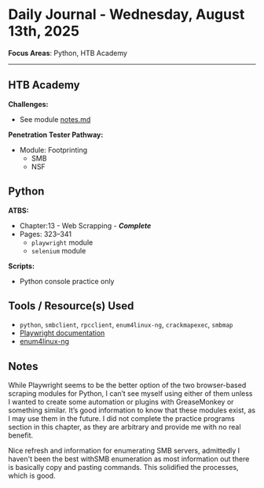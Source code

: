 # Daily Journal - Wednesday, August 13th, 2025

**Focus Areas**: Python, HTB Academy

---

## HTB Academy

**Challenges:**

- See module [notes.md](../../htb-academy/footprinting/notes.md)

**Penetration Tester Pathway:**

- Module: Footprinting
  - SMB
  - NSF

## Python

**ATBS:**

- Chapter:13 - Web Scrapping - ***Complete***
- Pages: 323–341
  - `playwright` module
  - `selenium` module

**Scripts:**

- Python console practice only

## Tools / Resource(s) Used

- `python`, `smbclient`, `rpcclient`, `enum4linux-ng`, `crackmapexec`, `smbmap`
- [Playwright documentation](https://playwright.dev/python/docs/introhttps://playwright.dev/python/docs/intro)
- [enum4linux-ng](https://github.com/cddmp/enum4linux-ng)

## Notes

While Playwright seems to be the better option of the two browser-based scraping modules for Python, I can’t see myself using either of them unless I wanted to create some automation or plugins with GreaseMonkey or something similar. It’s good information to know that these modules exist, as I may use them in the future. I did not complete the practice programs section in this chapter, as they are arbitrary and provide me with no real benefit.

Nice refresh and information for enumerating SMB servers, admittedly I haven't been the best withSMB enumeration as most information out there is basically copy and pasting commands. This solidified the processes, which is good.
